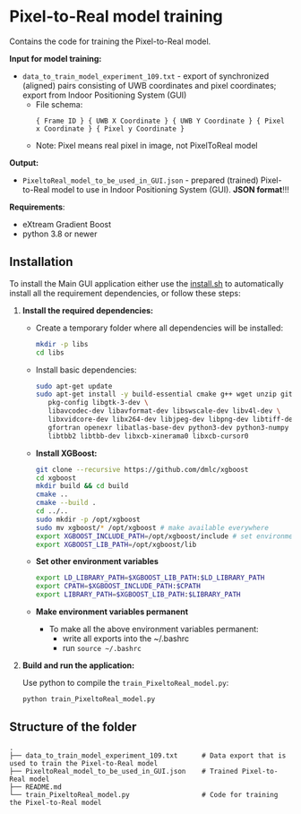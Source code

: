 # Pixel-to-Real model training

Contains the code for training the Pixel-to-Real model.

**Input for model training:**
- `data_to_train_model_experiment_109.txt` - export of synchronized (aligned) pairs consisting of UWB coordinates and pixel coordinates; export from Indoor Positioning System (GUI)
    - File schema:
        ```
        { Frame ID } { UWB X Coordinate } { UWB Y Coordinate } { Pixel x Coordinate } { Pixel y Coordinate } 
        ```
    - Note: Pixel means real pixel in image, not PixelToReal model

**Output:**

- `PixeltoReal_model_to_be_used_in_GUI.json` - prepared (trained) Pixel-to-Real model to use in Indoor Positioning System (GUI). **JSON format**!!!

**Requirements**:
   - eXtream Gradient Boost
   - python 3.8 or newer

## Installation 

   To install the Main GUI application either use the [install.sh](/Implementation/install.sh) to automatically install all the requirement dependencies, or follow these steps:

   1. **Install the required dependencies:**
      - Create a temporary folder where all dependencies will be installed:
         ```sh
         mkdir -p libs
         cd libs
         ```
      - Install basic dependencies:
         ```sh
         sudo apt-get update
         sudo apt-get install -y build-essential cmake g++ wget unzip git libeigen3-dev \
            pkg-config libgtk-3-dev \
            libavcodec-dev libavformat-dev libswscale-dev libv4l-dev \
            libxvidcore-dev libx264-dev libjpeg-dev libpng-dev libtiff-dev \
            gfortran openexr libatlas-base-dev python3-dev python3-numpy \
            libtbb2 libtbb-dev libxcb-xinerama0 libxcb-cursor0
         ```
      
      - **Install XGBoost:**
         ```sh
         git clone --recursive https://github.com/dmlc/xgboost
         cd xgboost
         mkdir build && cd build
         cmake ..
         cmake --build .
         cd ../..
         sudo mkdir -p /opt/xgboost
         sudo mv xgboost/* /opt/xgboost # make available everywhere
         export XGBOOST_INCLUDE_PATH=/opt/xgboost/include # set environment variables
         export XGBOOST_LIB_PATH=/opt/xgboost/lib
         ```

      - **Set other environment variables**
         ```sh
         export LD_LIBRARY_PATH=$XGBOOST_LIB_PATH:$LD_LIBRARY_PATH
         export CPATH=$XGBOOST_INCLUDE_PATH:$CPATH
         export LIBRARY_PATH=$XGBOOST_LIB_PATH:$LIBRARY_PATH
         ```

      - **Make environment variables permanent**
         - To make all the above environment variables permanent:
            - write all exports into the ~/.bashrc 
            - run `source ~/.bashrc`

   4. **Build and run the application:**
      
      Use python to compile the `train_PixeltoReal_model.py`:

      ```sh
      python train_PixeltoReal_model.py
      ```

## Structure of the folder
```
.
├── data_to_train_model_experiment_109.txt      # Data export that is used to train the Pixel-to-Real model
├── PixeltoReal_model_to_be_used_in_GUI.json    # Trained Pixel-to-Real model
├── README.md
└── train_PixeltoReal_model.py                  # Code for training the Pixel-to-Real model
```
